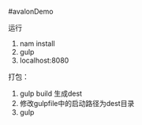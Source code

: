#avalonDemo


运行
1. nam install
2. gulp
3. localhost:8080


打包：
1. gulp build  生成dest
2. 修改gulpfile中的启动路径为dest目录
3. gulp